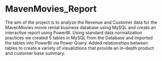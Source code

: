 # MavenMovies_Report
The aim of the project is to analyze the Revenue and Customer data for the MavenMovies movie rental business database using MySQL and create an interactive report using PowerBI. 
Using standard data normalization practices we created 5 tables in MySQL from the Database and imported the tables into PowerBI via Power Query.
Added relationships between tables to create a variety of visualiztions that provide an in-depth product and customer base summary.

